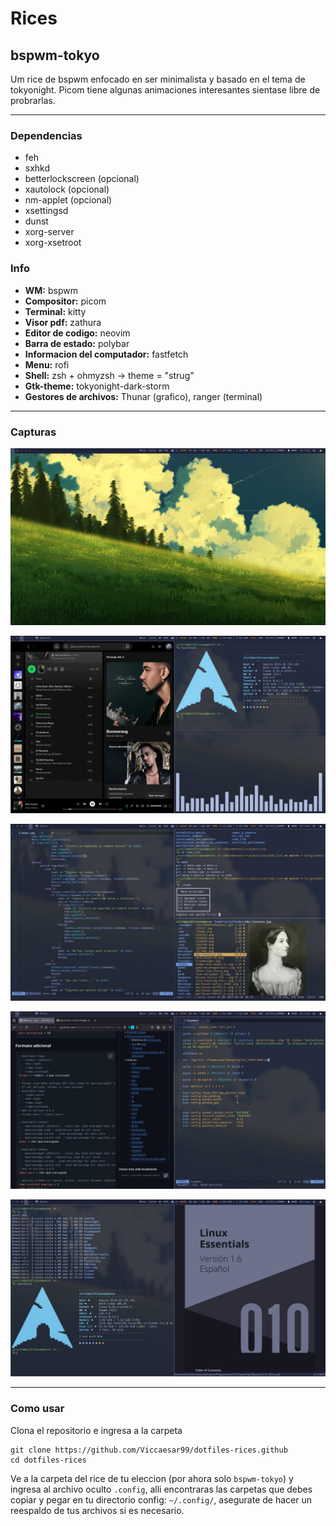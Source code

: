 # Rices

## bspwm-tokyo

Um rice de bspwm enfocado en ser minimalista y basado en el tema de tokyonight. Picom tiene algunas animaciones interesantes sientase libre de probrarlas.

---

### Dependencias

- feh
- sxhkd  
- betterlockscreen (opcional) 
- xautolock (opcional)
- nm-applet (opcional)
- xsettingsd
- dunst
- xorg-server
- xorg-xsetroot

### Info

- **WM:** bspwm
- **Compositor:** picom
- **Terminal:** kitty
- **Visor pdf:** zathura
- **Editor de codigo:** neovim
- **Barra de estado:** polybar
- **Informacion del computador:** fastfetch
- **Menu:** rofi
- **Shell:** zsh + ohmyzsh -> theme = "strug"
- **Gtk-theme:** tokyonight-dark-storm
- **Gestores de archivos:** Thunar (grafico), ranger (terminal)

---

### Capturas

![Captura-1](./bspwm-tokyo/screenshots/screenshot_2025-05-05_09-27.jpg)

![Captura-2](./bspwm-tokyo/screenshots/screenshot_2025-05-05_09-29.jpg)

![Captura-3](./bspwm-tokyo/screenshots/screenshot_2025-05-05_09-49.jpg)

![Captura-4](./bspwm-tokyo/screenshots/screenshot_2025-05-05_09-27_000.jpg)

![Captura-5](./bspwm-tokyo/screenshots/screenshot_2025-05-05_09-45_000.jpg)

---

### Como usar

Clona el repositorio e ingresa a la carpeta


```
git clone https://github.com/Viccaesar99/dotfiles-rices.github
cd dotfiles-rices
```

Ve a la carpeta del rice de tu eleccion (por ahora solo `bspwm-tokyo`) y ingresa al archivo oculto `.config`, alli encontraras las carpetas que debes copiar y pegar en tu directorio config: `~/.config/`, asegurate de hacer un reespaldo de tus archivos si es necesario.

